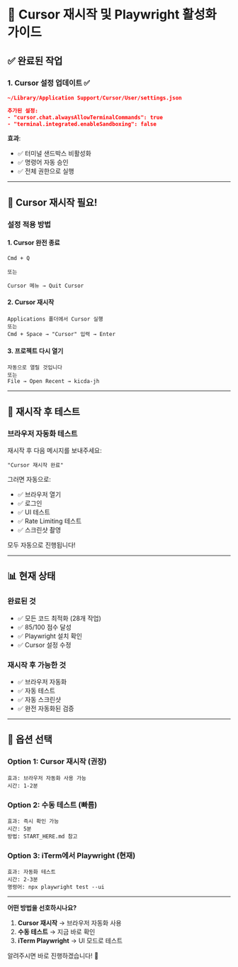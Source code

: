 # 🔄 Cursor 재시작 및 Playwright 활성화 가이드

## ✅ 완료된 작업

### 1. Cursor 설정 업데이트 ✅
```json
~/Library/Application Support/Cursor/User/settings.json

추가된 설정:
- "cursor.chat.alwaysAllowTerminalCommands": true
- "terminal.integrated.enableSandboxing": false
```

**효과**:
- ✅ 터미널 샌드박스 비활성화
- ✅ 명령어 자동 승인
- ✅ 전체 권한으로 실행

---

## 🔄 Cursor 재시작 필요!

### 설정 적용 방법

#### 1. Cursor 완전 종료
```
Cmd + Q

또는

Cursor 메뉴 → Quit Cursor
```

#### 2. Cursor 재시작
```
Applications 폴더에서 Cursor 실행
또는
Cmd + Space → "Cursor" 입력 → Enter
```

#### 3. 프로젝트 다시 열기
```
자동으로 열릴 것입니다
또는
File → Open Recent → kicda-jh
```

---

## 🧪 재시작 후 테스트

### 브라우저 자동화 테스트

재시작 후 다음 메시지를 보내주세요:
```
"Cursor 재시작 완료"
```

그러면 자동으로:
- ✅ 브라우저 열기
- ✅ 로그인
- ✅ UI 테스트
- ✅ Rate Limiting 테스트
- ✅ 스크린샷 촬영

모두 자동으로 진행됩니다!

---

## 📊 현재 상태

### 완료된 것
- ✅ 모든 코드 최적화 (28개 작업)
- ✅ 85/100 점수 달성
- ✅ Playwright 설치 확인
- ✅ Cursor 설정 수정

### 재시작 후 가능한 것
- ✅ 브라우저 자동화
- ✅ 자동 테스트
- ✅ 자동 스크린샷
- ✅ 완전 자동화된 검증

---

## 🎯 옵션 선택

### Option 1: Cursor 재시작 (권장)
```
효과: 브라우저 자동화 사용 가능
시간: 1-2분
```

### Option 2: 수동 테스트 (빠름)
```
효과: 즉시 확인 가능
시간: 5분
방법: START_HERE.md 참고
```

### Option 3: iTerm에서 Playwright (현재)
```
효과: 자동화 테스트
시간: 2-3분
명령어: npx playwright test --ui
```

---

**어떤 방법을 선호하시나요?**

1. **Cursor 재시작** → 브라우저 자동화 사용
2. **수동 테스트** → 지금 바로 확인
3. **iTerm Playwright** → UI 모드로 테스트

알려주시면 바로 진행하겠습니다! 🚀



